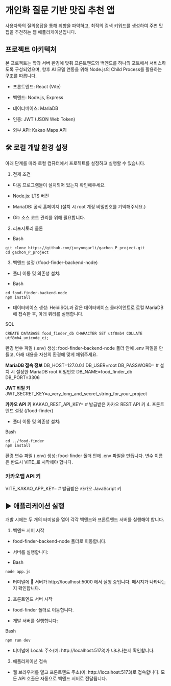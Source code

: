 # 개인화 질문 기반 맛집 추천 앱
사용자와의 질의응답을 통해 취향을 파악하고, 최적의 검색 키워드를 생성하여 주변 맛집을 추천하는 웹 애플리케이션입니다.

## 프로젝트 아키텍처
본 프로젝트는 학과 서버 환경에 맞춰 프론트엔드와 백엔드를 하나의 포트에서 서비스하도록 구성되었으며, 향후 AI 모델 연동을 위해 Node.js의 Child Process를 활용하는 구조를 따릅니다.

- 프론트엔드: React (Vite)

- 백엔드: Node.js, Express

- 데이터베이스: MariaDB

- 인증: JWT (JSON Web Token)

- 외부 API: Kakao Maps API

## 🛠️ 로컬 개발 환경 설정
아래 단계를 따라 로컬 컴퓨터에서 프로젝트를 설정하고 실행할 수 있습니다.

1. 전제 조건
- 다음 프로그램들이 설치되어 있는지 확인해주세요.

- Node.js: LTS 버전

- MariaDB: 공식 홈페이지 (설치 시 root 계정 비밀번호를 기억해주세요.)

- Git: 소스 코드 관리를 위해 필요합니다.

2. 리포지토리 클론
- Bash
```
git clone https://github.com/junyongarli/gachon_P_project.git
cd gachon_P_project
```
3. 백엔드 설정 (/food-finder-backend-node)
- 폴더 이동 및 의존성 설치:

- Bash
```
cd food-finder-backend-node
npm install
```
- 데이터베이스 생성: HeidiSQL과 같은 데이터베이스 클라이언트로 로컬 MariaDB에 접속한 후, 아래 쿼리를 실행합니다.

SQL
```
CREATE DATABASE food_finder_db CHARACTER SET utf8mb4 COLLATE utf8mb4_unicode_ci;
```
환경 변수 파일 (.env) 생성: food-finder-backend-node 폴더 안에 .env 파일을 만들고, 아래 내용을 자신의 환경에 맞게 채워주세요.

__MariaDB 접속 정보__
DB_HOST=127.0.0.1
DB_USER=root
DB_PASSWORD= # 설치 시 설정한 MariaDB root 비밀번호
DB_NAME=food_finder_db
DB_PORT=3306

__JWT 비밀 키__
JWT_SECRET_KEY=a_very_long_and_secret_string_for_your_project

__카카오 API 키__
KAKAO_REST_API_KEY= # 발급받은 카카오 REST API 키
4. 프론트엔드 설정 (/food-finder)
- 폴더 이동 및 의존성 설치:

Bash
```
cd ../food-finder
npm install
```
환경 변수 파일 (.env) 생성: food-finder 폴더 안에 .env 파일을 만듭니다. 변수 이름은 반드시 VITE_로 시작해야 합니다.

### 카카오맵 API 키
VITE_KAKAO_APP_KEY= # 발급받은 카카오 JavaScript 키

## ▶️ 애플리케이션 실행
개발 시에는 두 개의 터미널을 열어 각각 백엔드와 프론트엔드 서버를 실행해야 합니다.

1. 백엔드 서버 시작
- food-finder-backend-node 폴더로 이동합니다.

- 서버를 실행합니다:

- Bash
```
node app.js
```
- 터미널에 🚀 서버가 http://localhost:5000 에서 실행 중입니다. 메시지가 나타나는지 확인합니다.

2. 프론트엔드 서버 시작
- food-finder 폴더로 이동합니다.

- 개발 서버를 실행합니다:

Bash
```
npm run dev
```
- 터미널에 Local: 주소(예: http://localhost:5173)가 나타나는지 확인합니다.

3. 애플리케이션 접속
- 웹 브라우저를 열고 프론트엔드 주소(예: http://localhost:5173)로 접속합니다. 모든 API 호출은 자동으로 백엔드 서버로 전달됩니다.
